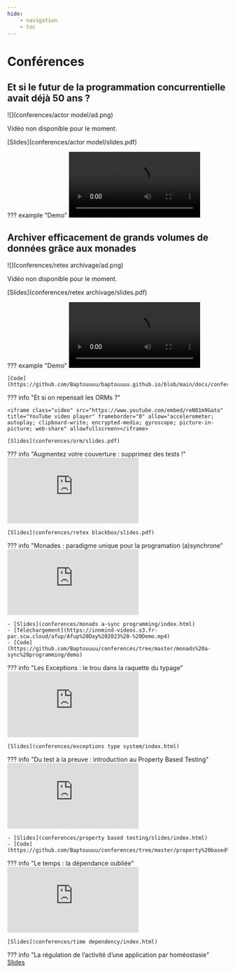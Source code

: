```yaml
---
hide:
    - navigation
    - toc
---
```


# Conférences

## Et si le futur de la programmation concurrentielle avait déjà 50 ans ?

![](conferences/actor model/ad.png)

Vidéo non disponible pour le moment.

[Slides](conferences/actor model/slides.pdf)

??? example "Demo"
    <video controls><source src="actor%20model/demo.mp4" type="video/mp4"/></video>

## Archiver efficacement de grands volumes de données grâce aux monades

![](conferences/retex archivage/ad.png)

Vidéo non disponible pour le moment.

[Slides](conferences/retex archivage/slides.pdf)

??? example "Demo"
    <video controls><source src="retex%20archivage/demo.mp4" type="video/mp4"/></video>

    [Code](https://github.com/Baptouuuu/baptouuuu.github.io/blob/main/docs/conferences/retex%20archivage/demo/README.md)

??? info "Et si on repensait les ORMs ?"

    <iframe class="video" src="https://www.youtube.com/embed/reN01m9Gato" title="YouTube video player" frameborder="0" allow="accelerometer; autoplay; clipboard-write; encrypted-media; gyroscope; picture-in-picture; web-share" allowfullscreen></iframe>

    [Slides](conferences/orm/slides.pdf)

??? info "Augmentez votre couverture : supprimez des tests !"
    <iframe class="video" src="https://www.youtube.com/embed/ZIM1OIjvk5s" title="YouTube video player" frameborder="0" allow="accelerometer; autoplay; clipboard-write; encrypted-media; gyroscope; picture-in-picture; web-share" allowfullscreen></iframe>

    [Slides](conferences/retex blackbox/slides.pdf)

??? info "Monades : paradigme unique pour la programation (a)synchrone"
    <iframe class="video" src="https://www.youtube.com/embed/RwCJwKfbDhE" title="YouTube video player" frameborder="0" allow="accelerometer; autoplay; clipboard-write; encrypted-media; gyroscope; picture-in-picture; web-share" allowfullscreen></iframe>

    - [Slides](conferences/monads a-sync programming/index.html)
    - [Téléchargement](https://innmind-videos.s3.fr-par.scw.cloud/afup/Afup%20Day%202023%20-%20Demo.mp4)
    - [Code](https://github.com/Baptouuuu/conferences/tree/master/monads%20a-sync%20programming/demo)

??? info "Les Exceptions : le trou dans la raquette du typage"
    <iframe class="video" src="https://www.youtube.com/embed/YfoLM0vWALM" title="YouTube video player" frameborder="0" allow="accelerometer; autoplay; clipboard-write; encrypted-media; gyroscope; picture-in-picture; web-share" allowfullscreen></iframe>

    [Slides](conferences/exceptions type system/index.html)

??? info "Du test à la preuve : introduction au Property Based Testing"
    <iframe class="video" src="https://www.youtube.com/embed/uUxGngqsER0" title="YouTube video player" frameborder="0" allow="accelerometer; autoplay; clipboard-write; encrypted-media; gyroscope; picture-in-picture; web-share" allowfullscreen></iframe>

    - [Slides](conferences/property based testing/slides/index.html)
    - [Code](https://github.com/Baptouuuu/conferences/tree/master/property%20based%20testing/code)

??? info "Le temps : la dépendance oubliée"
    <iframe class="video" src="https://www.youtube.com/embed/T_I6HhP9-6w" title="YouTube video player" frameborder="0" allow="accelerometer; autoplay; clipboard-write; encrypted-media; gyroscope; picture-in-picture; web-share" allowfullscreen></iframe>

    [Slides](conferences/time dependency/index.html)

??? info "La régulation de l’activité d’une application par homéostasie"
    [Slides](conferences/homeostasis/index.html)
